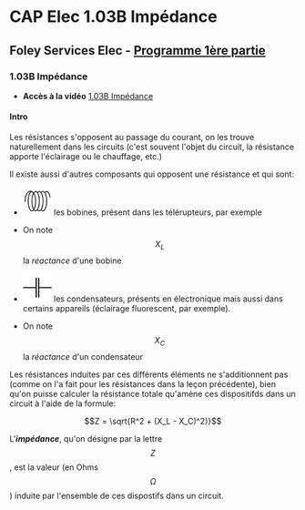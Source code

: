 # CAP Elec 1.03B Impédance
## Foley Services Elec - [Programme 1ère partie](../README.md)

### 1.03B Impédance

- **Accès à la vidéo** [1.03B Impédance](https://youtu.be/2CV95VA8dQQ)

#### Intro

Les résistances s'opposent au passage du courant, on les trouve naturellement dans les circuits (c'est souvent l'objet du circuit, la résistance apporte l'éclairage ou le chauffage, etc.)

Il existe aussi d'autres composants qui opposent une résistance et qui sont:

- <img src="./images/Bobine.png" width="50" height="50"> les bobines, présent dans les télérupteurs, par exemple
 - On note $$X_L$$ la *réactance* d'une bobine

- <img src="./images/Condensateur.png" width="50" height="50"> les condensateurs, présents en électronique mais aussi dans certains appareils (éclairage fluorescent, par exemple).
 - On note $$X_C$$ la *réactance* d'un condensateur

Les résistances induites par ces différents éléments ne s'additionnent pas (comme on l'a fait pour les résistances dans la leçon précédente), bien qu'on puisse calculer la résistance totale qu'amène ces dispositifds dans un circuit à l'aide de la formule:

$$Z = \sqrt{R^2 + (X_L - X_C)^2)}$$

L'***impédance***, qu'on désigne par la lettre $$Z$$, est la valeur (en Ohms $$\Omega$$) induite par l'ensemble de ces dispostifs dans un circuit.